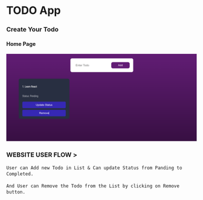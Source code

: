 # TODO App

### Create Your Todo

#### Home Page

![Home](public/githubReadme/homepage.png)

### WEBSITE USER FLOW >

    User can Add new Todo in List & Can update Status from Panding to Completed.

    And User can Remove the Todo from the List by clicking on Remove button.

